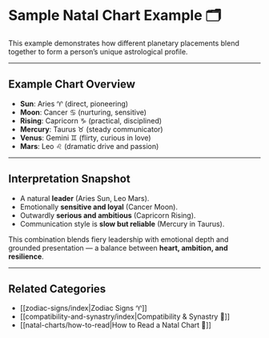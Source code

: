 # Sample Natal Chart Example 🗂  

This example demonstrates how different planetary placements blend together to form a person’s unique astrological profile.  

---

## Example Chart Overview  
- **Sun**: Aries ♈ (direct, pioneering)  
- **Moon**: Cancer ♋ (nurturing, sensitive)  
- **Rising**: Capricorn ♑ (practical, disciplined)  
- **Mercury**: Taurus ♉ (steady communicator)  
- **Venus**: Gemini ♊ (flirty, curious in love)  
- **Mars**: Leo ♌ (dramatic drive and passion)  

---

## Interpretation Snapshot  
- A natural **leader** (Aries Sun, Leo Mars).  
- Emotionally **sensitive and loyal** (Cancer Moon).  
- Outwardly **serious and ambitious** (Capricorn Rising).  
- Communication style is **slow but reliable** (Mercury in Taurus).  

This combination blends fiery leadership with emotional depth and grounded presentation — a balance between **heart, ambition, and resilience**.  

---

## Related Categories  
- [[zodiac-signs/index|Zodiac Signs ♈]]  
- [[compatibility-and-synastry/index|Compatibility & Synastry 💞]]  
- [[natal-charts/how-to-read|How to Read a Natal Chart 🧭]] 